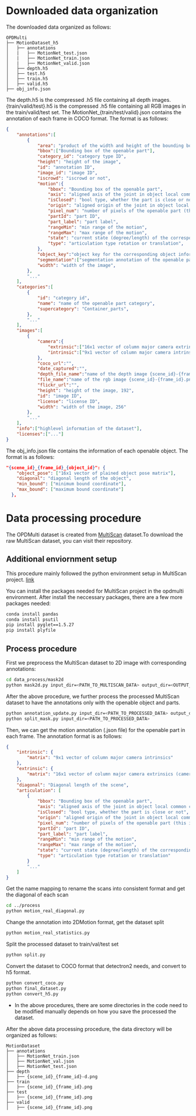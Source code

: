 # Downloaded data organization
The downloaded data organized as follows:
```shell
OPDMulti
├── MotionDataset_h5
│   ├── annotations
│   |   ├── MotionNet_test.json
│   |   ├── MotionNet_train.json
│   |   ├── MotionNet_valid.json
│   ├── depth.h5
│   ├── test.h5
│   ├── train.h5
│   ├── valid.h5
├── obj_info.json
```
The depth.h5 is the compressed .h5 file containing all depth images. {train/valid/test}.h5 is the compressed .h5 file containing all RGB images in the train/valid/test set.
The MotionNet_{train/test/valid}.json contains the annotation of each frame in COCO format. The format is as follows:
```json
{
    "annotations":[
        {
            "area": "product of the width and height of the bounding box",
            "bbox":["Bounding box of the openable part"],
            "category_id": "category type ID",
            "height": "height of the image",
            "id": "annotation ID",
            "image_id": "image ID",
            "iscrowd": "iscrowd or not",
            "motion":{
                "bbox": "Bounding box of the openable part",
                "axis": "aligned axis of the joint in object local common coordinate frame",
                "isClosed": "bool type, whether the part is close or not",
                "origin": "aligned origin of the joint in object local common coordinate frame",
                "pixel_num": "number of pixels of the openable part (this is for further frame filter procedure)",  
                "partId": "part ID",
                "part_label": "part label",
                "rangeMin": "min range of the motion",
                "rangeMax": "max range of the motion", 
                "state": "current state (degree/length) of the corresponding part",
                "type": "articulation type rotation or translation",
            },
            "object_key":"object key for the corresponding object information in obj_info.json file, {scene_id}_{frame_id}_{object_id}",
            "segmentation":["segmentation annotation of the openable part"],
            "width": "width of the image",
        },
        "..."
    ],
    "categories":[
        {
            "id": "category id",
            "name": "name of the openable part category",
            "supercategory": "Container_parts",
        },
        "..."
    ],
    "images":[
        {
            "camera":{
                "extrinsic":["16x1 vector of column major camera extrinsics (camera extrinsic)"],
                "intrinsic":["9x1 vector of column major camera intrinsics"],
            },
            "coco_url":"",
            "date_captured":"",
            "depth_file_name":"name of the depth image {scene_id}-{frame_id}-d.png",
            "file_name":"name of the rgb image {scene_id}-{frame_id}.png",
            "flickr_url":"",
            "height": "height of the image, 192",
            "id": "image ID",
            "license": "license ID",
            "width": "width of the image, 256"
        },
        "..."
    ],
    "info":["highlevel information of the dataset"],
    "licenses":["..."]
}
```
The obj_info.json file contains the information of each openable object. The format is as follows:
```json
"{scene_id}_{frame_id}_{object_id}": {
    "object_pose": ["16x1 vector of plained object pose matrix"],
    "diagonal": "diagonal length of the object",
    "min_bound": ["minimum bound coordinate"],
    "max_bound": ["maximum bound coordinate"]
  },
```

# Data processing procedure

The OPDMulti dataset is created from [MultiScan](https://github.com/smartscenes/multiscan.git) dataset.To download the raw MultiScan dataset, you can visit their repository.

## Additional enviornment setup
This procedure mainly followed the python environment setup in MultiScan project. [link](https://3dlg-hcvc.github.io/multiscan/read-the-docs/server/index.html)

You can install the packages needed for MultiScan project in the opdmulti environment. After install the neccessary packages, there are a few more packages needed:
```sh
conda install pandas
conda install psutil
pip install pyglet==1.5.27
pip install plyfile
```

## Process procedure
First we preprocess the MultiScan dataset to 2D image with corresponding annotations: 
```sh
cd data_process/mask2d
python mask2d.py input_dir=<PATH_TO_MULTISCAN_DATA> output_dir=<OUTPUT_DIR>
```
After the above procedure, we further process the processed MultiScan dataset to have the annotations only with the openable object and parts.
```sh
python annotation_update.py input_dir=<PATH_TO_PROCESSED_DATA> output_dir=<PATH_TO_PROCESSED_DATA>
python split_mask.py input_dir=<PATH_TO_PROCESSED_DATA>
```
Then, we can get the motion annotation (.json file) for the openable part in each frame. The annotation format is as follows:
```json
{
    "intrinsic": {
        "matrix": "9x1 vector of column major camera intrinsics"
    },
    "extrinsic": {
        "matrix": "16x1 vector of column major camera extrinsics (camera extrinsic)"
    },
    "diagonal": "Diagonal length of the scene",
    "articulation": [
        {
            "bbox": "Bounding box of the openable part",
            "axis": "aligned axis of the joint in object local common coordinate frame",
            "isClosed": "bool type, whether the part is close or not",
            "origin": "aligned origin of the joint in object local common coordinate frame",
            "pixel_num": "number of pixels of the openable part (this is for further frame filter procedure)",  
            "partId": "part ID",
            "part_label": "part label",
            "rangeMin": "min range of the motion",
            "rangeMax": "max range of the motion", 
            "state": "current state (degree/length) of the corresponding part",
            "type": "articulation type rotation or translation"        
        }
        "..."
    ]
}
```

Get the name mapping to rename the scans into consistent format and get the diagonal of each scan
```sh
cd ../process
python motion_real_diagonal.py
```
Change the annotation into 2DMotion format, get the dataset split
```sh
python motion_real_statistics.py
```
Split the processed dataset to train/val/test set
```sh
python split.py
```
Convert the dataset to COCO format that detectron2 needs, and convert to h5 format.
```sh
python convert_coco.py
python final_dataset.py
python convert_h5.py
```
* In the above procedures, there are some directories in the code need to be modified manually depends on how you save the processed the dataset.

After the above data processing procedure, the data directory will be organized as follows:
```shell
MotionDataset
├── annotations
│   ├── MotionNet_train.json
│   ├── MotionNet_val.json
│   ├── MotionNet_test.json
├── depth
│   ├── {scene_id}_{frame_id}-d.png
├── train
│   ├── {scene_id}_{frame_id}.png
├── test
│   ├── {scene_id}_{frame_id}.png
├── valid
│   ├── {scene_id}_{frame_id}.png
```
